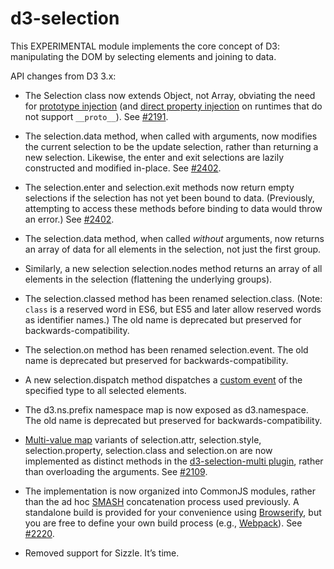 # d3-selection

This EXPERIMENTAL module implements the core concept of D3: manipulating the DOM by selecting elements and joining to data.

API changes from D3 3.x:

* The Selection class now extends Object, not Array, obviating the need for [prototype injection](http://perfectionkills.com/how-ecmascript-5-still-does-not-allow-to-subclass-an-array/#wrappers_prototype_chain_injection) (and [direct property injection](http://perfectionkills.com/how-ecmascript-5-still-does-not-allow-to-subclass-an-array/#wrappers_direct_property_injection) on runtimes that do not support `__proto__`). See [#2191](https://github.com/mbostock/d3/issues/2191).

* The selection.data method, when called with arguments, now modifies the current selection to be the update selection, rather than returning a new selection. Likewise, the enter and exit selections are lazily constructed and modified in-place. See [#2402](https://github.com/mbostock/d3/issues/2402).

* The selection.enter and selection.exit methods now return empty selections if the selection has not yet been bound to data. (Previously, attempting to access these methods before binding to data would throw an error.) See [#2402](https://github.com/mbostock/d3/issues/2402).

* The selection.data method, when called *without* arguments, now returns an array of data for all elements in the selection, not just the first group.

* Similarly, a new selection selection.nodes method returns an array of all elements in the selection (flattening the underlying groups).

* The selection.classed method has been renamed selection.class. (Note: `class` is a reserved word in ES6, but ES5 and later allow reserved words as identifier names.) The old name is deprecated but preserved for backwards-compatibility.

* The selection.on method has been renamed selection.event. The old name is deprecated but preserved for backwards-compatibility.

* A new selection.dispatch method dispatches a [custom event](https://dom.spec.whatwg.org/#interface-customevent) of the specified type to all selected elements.

* The d3.ns.prefix namespace map is now exposed as d3.namespace. The old name is deprecated but preserved for backwards-compatibility.

* [Multi-value map](http://bl.ocks.org/mbostock/3305515) variants of selection.attr, selection.style, selection.property, selection.class and selection.on are now implemented as distinct methods in the [d3-selection-multi plugin](https://github.com/d3/d3-selection-multi), rather than overloading the arguments. See [#2109](https://github.com/mbostock/d3/issues/2109).

* The implementation is now organized into CommonJS modules, rather than the ad hoc [SMASH](https://github.com/mbostock/smash) concatenation process used previously. A standalone build is provided for your convenience using [Browserify](http://browserify.org/), but you are free to define your own build process (e.g., [Webpack](https://webpack.github.io/)). See [#2220](https://github.com/mbostock/d3/issues/2220).

* Removed support for Sizzle. It’s time.
